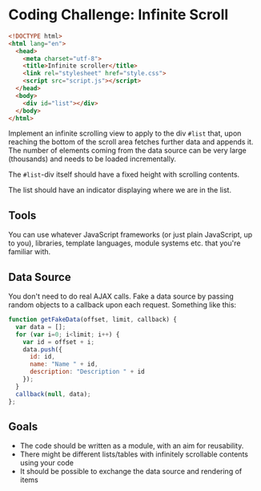 Coding Challenge: Infinite Scroll
=================================

``` html
<!DOCTYPE html>
<html lang="en">
  <head>
    <meta charset="utf-8">
    <title>Infinite scroller</title>
    <link rel="stylesheet" href="style.css">
    <script src="script.js"></script>
  </head>
  <body>
    <div id="list"></div>
  </body>
</html>
```

Implement an infinite scrolling view to apply to the div `#list` that, upon reaching the bottom of the scroll area
fetches further data and appends it. The number of elements coming from the data source can be very large (thousands)
and needs to be loaded incrementally.

The `#list`-div itself should have a fixed height with scrolling contents.

The list should have an indicator displaying where we are in the list.

## Tools

You can use whatever JavaScript frameworks (or just plain JavaScript, up to you), libraries, template languages, module
systems etc. that you're familiar with.

## Data Source

You don't need to do real AJAX calls. Fake a data source by passing random objects to a callback upon each request.
Something like this:

``` js
function getFakeData(offset, limit, callback) {
  var data = [];
  for (var i=0; i<limit; i++) {
    var id = offset + i;
    data.push({
      id: id,
      name: "Name " + id,
      description: "Description " + id
    });
  }
  callback(null, data);
};
```

## Goals

-  The code should be written as a module, with an aim for reusability.
-  There might be different lists/tables with infinitely scrollable contents using your code
-  It should be possible to exchange the data source and rendering of items
